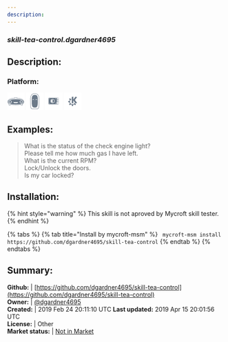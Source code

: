```yaml
---
description: 
---
```


### _skill-tea-control.dgardner4695_  
## Description:  
  
### Platform:  
 ![Mark I](../.gitbook/assets/mark-1-icon.png)  ![Mark II](../.gitbook/assets/mark-2-icon.png)  ![Picroft](../.gitbook/assets/picroft-icon.png)  ![plasmoid](../.gitbook/assets/kde.png)   
  
## Examples:  
> What is the status of the check engine light?  
> Please tell me how much gas I have left.  
> What is the current RPM?  
> Lock/Unlock the doors.  
> Is my car locked?  
  
## Installation:  
{% hint style="warning" %}
This skill is not aproved by Mycroft skill tester.
{% endhint %}
    
{% tabs %}
{% tab title="Install by mycroft-msm" %}
``` mycroft-msm install https://github.com/dgardner4695/skill-tea-control```
{% endtab %}
  {% endtabs %}
    
## Summary:  
**Github:** | [https://github.com/dgardner4695/skill-tea-control](https://github.com/dgardner4695/skill-tea-control)  
**Owner:** | [@dgardner4695](https://github.com/dgardner4695)  
**Created:** | 2019 Feb 24 20:11:10 UTC  **Last updated:** 2019 Apr 15 20:01:56 UTC  
**License:** | Other  
**Market status:** | [Not in Market](https://market.mycroft.ai/skill/)  
